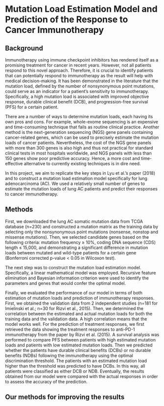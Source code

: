 # Mutation Load Estimation Model and Prediction of the Response to Cancer Immunotherapy
## Background
Immunotherapy using immune checkpoint inhibitors has rendered itself as a promising treatment for cancer in recent years. However, not all patients respond to this novel approach. Therefore, it is crucial to identify patients that can potentially respond to immunotherapy as the result will help with medical decision-making. It has been demonstrated in the literature that the mutation load, defined by the number of nonsynonymous point mutations, could serve as an indicator for a patient’s sensitivity to immunotherapy. Specifically, a high mutation load is associated with improved objective response, durable clinical benefit (DCB), and progression-free survival (PFS) for a certain patient. 

There are a number of ways to determine mutation loads, each having its own pros and cons. For example, whole-exome sequencing is an expensive and time-consuming technique that fails as routine clinical practice. Another method is the next-generation sequencing (NGS) gene panels containing cancer-related genes, which can be used to precisely estimate the mutation loads of cancer patients. Nevertheless, the cost of the NGS gene panels with more than 300 genes is also high and thus not practical for standard clinical tests in most hospitals worldwide, and NGS panels with less than 150 genes show poor predictive accuracy. Hence, a more cost and time-effective alternative to currently existing techniques is in dire need. 

In this project, we aim to replicate the key steps in Lyu et al.’s paper (2018) and to construct a mutation load estimation model specifically for lung adenocarcinoma (AC). We used a relatively small number of genes to estimate the mutation loads of lung AC patients and predict their responses to cancer immunotherapy. 

## Methods
First, we downloaded the lung AC somatic mutation data from TCGA database (n=230) and constructed a mutation matrix as the training data by selecting only the nonsynonymous point mutations (nonsense, nonstop and missense mutations). Then, we selected candidate genes based on the following criteria: mutation frequency ≥ 10%, coding DNA sequence (CDS) length ≤ 15,000, and demonstrating a significant difference in mutation loads between mutated and wild-type patients for a certain gene (Bonferroni corrected p-value < 0.05 in Wilcoxon test). 

The next step was to construct the mutation load estimation model. Specifically, a linear mathematical model was employed. Recursive feature elimination and Bayesian information criterion were used to identify the parameters and genes that would confer the optimal model. 

Finally, we evaluated the performance of our model in terms of both estimation of mutation loads and prediction of immunotherapy responses. First, we obtained the validation data from 2 independent studies (n=181 for Imielinski et al.; n=30 for Rizvi et al., 2015). Then, we determined the correlation between the estimated and actual mutation loads for both the training data and the validation data. A high correlation means that the model works well. For the prediction of treatment responses, we first retrieved the data showing the treatment responses to anti-PD-1 immunotherapy from the paper by Rizvi et al. (2015). A survival analysis was performed to compare PFS between patients with high estimated mutation loads and patients with low estimated mutation loads. Then we predicted whether the patients have durable clinical benefits (DCBs) or no durable benefits (NDBs) following the immunotherapy using the optimal discrimination threshold. The patients with an estimated mutation load higher than the threshold was predicted to have DCBs. In this way, all patients were classified as either DCB or NDB. Eventually, the results obtained from our model were compared with the actual responses in order to assess the accuracy of the prediction. 

## Our methods for improving the results
